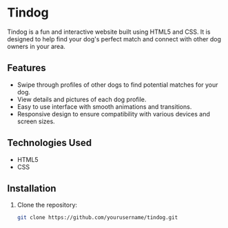 # Tindog

Tindog is a fun and interactive website built using HTML5 and CSS. It is designed to help find your dog's perfect match and connect with other dog owners in your area.

## Features

- Swipe through profiles of other dogs to find potential matches for your dog.
- View details and pictures of each dog profile.
- Easy to use interface with smooth animations and transitions.
- Responsive design to ensure compatibility with various devices and screen sizes.

## Technologies Used

- HTML5
- CSS

## Installation

1. Clone the repository:

   ```bash
   git clone https://github.com/yourusername/tindog.git
